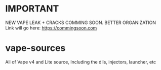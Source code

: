 # IMPORTANT
NEW VAPE LEAK + CRACKS COMMING SOON. BETTER ORGANIZATION
Link will go here: https://commingsoon.com

# vape-sources
All of Vape v4 and Lite source, Including the dlls, injectors, launcher, etc
